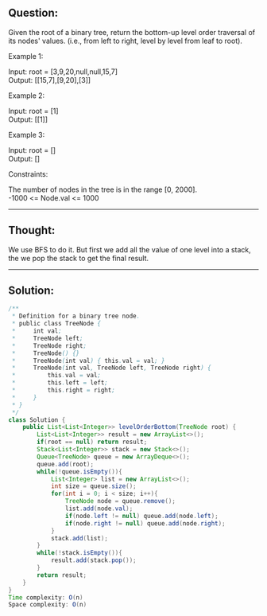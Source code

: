 ## Question:

Given the root of a binary tree, return the bottom-up level order traversal of its nodes' values. (i.e., from left to right, level by level from leaf to root).  
 
Example 1:  

Input: root = [3,9,20,null,null,15,7]  
Output: [[15,7],[9,20],[3]]  

Example 2:  

Input: root = [1]  
Output: [[1]]  

Example 3:  

Input: root = []  
Output: []  

Constraints:  

The number of nodes in the tree is in the range [0, 2000].  
-1000 <= Node.val <= 1000  

---
## Thought: 
We use BFS to do it. But first we add all the value of one level into a stack, the we pop the stack to get the final result.

---
## Solution:
```Java
/**
 * Definition for a binary tree node.
 * public class TreeNode {
 *     int val;
 *     TreeNode left;
 *     TreeNode right;
 *     TreeNode() {}
 *     TreeNode(int val) { this.val = val; }
 *     TreeNode(int val, TreeNode left, TreeNode right) {
 *         this.val = val;
 *         this.left = left;
 *         this.right = right;
 *     }
 * }
 */
class Solution {
    public List<List<Integer>> levelOrderBottom(TreeNode root) {
        List<List<Integer>> result = new ArrayList<>();
        if(root == null) return result;
        Stack<List<Integer>> stack = new Stack<>();
        Queue<TreeNode> queue = new ArrayDeque<>();
        queue.add(root);
        while(!queue.isEmpty()){
            List<Integer> list = new ArrayList<>();
            int size = queue.size();
            for(int i = 0; i < size; i++){
                TreeNode node = queue.remove();
                list.add(node.val);
                if(node.left != null) queue.add(node.left);
                if(node.right != null) queue.add(node.right);
            }
            stack.add(list);
        }
        while(!stack.isEmpty()){
            result.add(stack.pop());
        }
        return result;
    }
}
Time complexity: O(n)
Space complexity: O(n)

